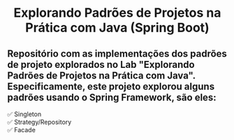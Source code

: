 <h1 align="center"> Explorando Padrões de Projetos na Prática com Java (Spring Boot) </h1>


<h2> Repositório com as implementações dos padrões de projeto explorados no Lab "Explorando Padrões de Projetos na Prática com Java". Especificamente, este projeto explorou alguns padrões usando o Spring Framework, são eles: </h2>

 
✅ Singleton <br>
✅ Strategy/Repository <br>
✅ Facade <br>
